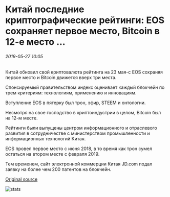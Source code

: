 # Китай последние криптографические рейтинги: EOS сохраняет первое место, Bitcoin в 12-е место ...

###### 2019-05-27 10:05

Китай обновил свой криптовалюта рейтинга на 23 мая-с EOS сохраняя первое место и Bitcoin движется вверх три места.

Спонсируемый правительством индекс оценивает каждый блокчейн по трем критериям: технологиям, применению и инновациям.

Вступление EOS в пятерку был трон, эфир, STEEM и онтологии.

Несмотря на свое господство в криптоиндустрии в целом, Bitcoin был на 12-м месте.

Рейтинги были выпущены центром информационного и отраслевого развития в сотрудничестве с министерством промышленности и информационных технологий Китая.

EOS провел первое место с июня 2018, в то время как трон сумел остаться на втором месте с февраля 2019.

Тем временем, сайт электронной коммерции Китая JD.com подал заявку на более чем 200 патентов на блокчейн.

[Original source](https://cointelegraph.com/news/chinas-latest-crypto-rankings-eos-retains-top-spot-bitcoin-in-12th-place)

![stats](https://c.statcounter.com/11760860/0/a89fa40b/1/ "stats")